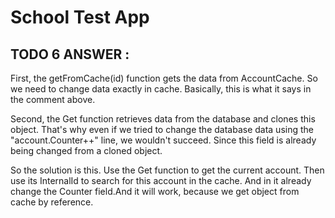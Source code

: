 # School Test App

## TODO 6 ANSWER :
First, the getFromCache(id) function gets the data from AccountCache.
So we need to change data exactly in cache.
Basically, this is what it says in the comment above.

Second, the Get function retrieves data from the database and clones this object.
That's why even if we tried to change the database data using the "account.Counter++" line,
we wouldn't succeed. Since this field is already being changed from a cloned object.

So the solution is this. Use the Get function to get the current account.
Then use its InternalId to search for this account in the cache.
And in it already change the Counter field.And it will work, because we get object from cache by reference.

